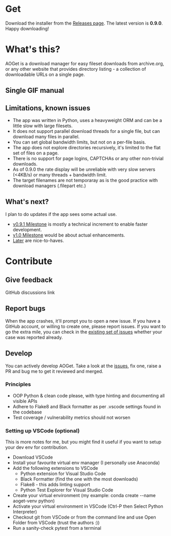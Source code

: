 # Get
Download the installer from the [Releases page](https://github.com/kosaendre/aoget/releases). The latest version is **0.9.0**. Happy downloading!

# What's this?
AOGet is a download manager for easy fileset downloads from archive.org, or any other website that provides directory listing - a collection of downloadable URLs on a single page.

## Single GIF manual

## Limitations, known issues
* The app was written in Python, uses a heavyweight ORM and can be a little slow with large filesets.
* It does not support parallel download threads for a single file, but can download many files in parallel.
* You can set global bandwidth limits, but not on a per-file basis.
* The app does not explore directories recursively, it's limited to the flat set of files on a page.
* There is no support for page logins, CAPTCHAs or any other non-trivial downloads.
* As of 0.9.0 the rate display will be unreliable with very slow servers (<4KB/s) or many threads + bandwidth limit.
* The target filenames are not temporaray as is the good practice with download managers (.filepart etc.)

## What's next?
I plan to do updates if the app sees some actual use.
* [v0.9.1 Milestone](https://github.com/kosaendre/aoget/milestone/10) is mostly a technical increment to enable faster development.
* [v1.0 Milestone](https://github.com/kosaendre/aoget/milestone/6) would be about actual enhancements.
* [Later](https://github.com/kosaendre/aoget/milestone/9) are nice-to-haves.

# Contribute
## Give feedback
GitHub discussions link

## Report bugs
When the app crashes, it'll prompt you to open a new issue. If you have a GitHub account, or willing to create one, please report issues. If you want to go the extra mile, you can check in the [existing set of issues](https://github.com/kosaendre/aoget/issues/) whether your case was reported already.

## Develop
You can actively develop AOGet. Take a look at the [issues](https://github.com/kosaendre/aoget/issues/), fix one, raise a PR and bug me to get it reviewed and merged.

### Principles
* OOP Python & clean code please, with type hinting and documenting all visible APIs
* Adhere to Flake8 and Black formatter as per .vscode settings found in the codebase
* Test coverage / vulnerability metrics should not worsen

### Setting up VSCode (optional)
This is more notes for me, but you might find it useful if you want to setup your dev env for contribution.
* Download VSCode
* Install your favourite virtual env manager (I personally use Anaconda)
* Add the following extensions to VSCode
  * Python extension for Visual Studio Code
  * Black Formatter (find the one with the most downloads)
  * Flake8 - this adds linting support
  * Python Test Explorer for Visual Studio Code
* Create your virtual environment (my example: conda create --name aoget-venv python)
* Activate your virtual environment in VSCode (Ctrl-P then Select Python Interpreter)
* Checkout git from VSCode or from the command line and use Open Folder from VSCode (trust the authors :))
* Run a sanity-check pytest from a terminal
